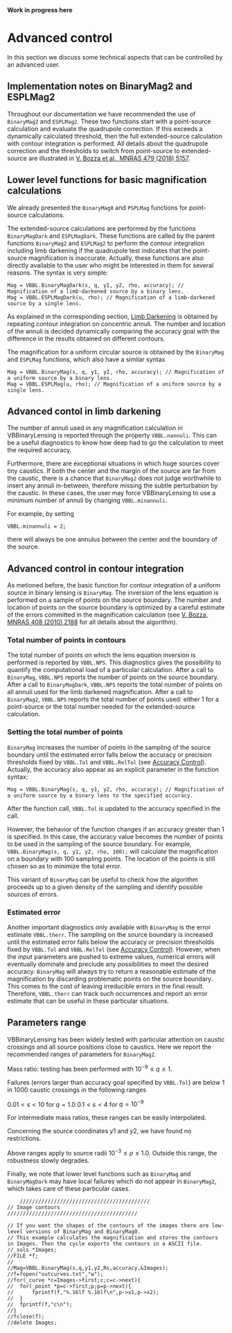 
**Work in progress here**

# Advanced control

In this section we discuss some technical aspects that can be controlled by an advanced user.

## Implementation notes on BinaryMag2 and ESPLMag2

Throughout our documentation we have recommended the use of `BinaryMag2` and `ESPLMag2`. These two functions start with a point-source calculation and evaluate the quadrupole correction. If this exceeds a dynamically calculated threshold, then the full extended-source calculation with contour integration is performed. All details about the quadrupole correction and the thresholds to switch from point-source to extended-source are illustrated in [V. Bozza et al., MNRAS 479 (2018) 5157](https://ui.adsabs.harvard.edu/abs/2018MNRAS.479.5157B/abstract). 

## Lower level functions for basic magnification calculations

We already presented the `BinaryMag0` and `PSPLMag` functions for point-source calculations. 

The extended-source calculations are performed by the functions `BinaryMagDark` and `ESPLMagDark`. These functions are called by the parent functions `BinaryMag2` and `ESPLMag2` to perform the contour integration including limb darkening if the quadrupole test indicates that the point-source magnification is inaccurate. Actually, these functions are also directly available to the user who might be interested in them for several reasons. The syntax is very simple:

```
Mag = VBBL.BinaryMagDark(s, q, y1, y2, rho, accuracy); // Magnification of a limb-darkened source by a binary lens.
Mag = VBBL.ESPLMagDark(u, rho); // Magnification of a limb-darkened source by a single lens.
```

As explained in the corresponding section, [Limb Darkening](LimbDarkening.md) is obtained by repeating contour integration on concentric annuli. The number and location of the annuli is decided dynamically comparing the accuracy goal with the difference in the results obtained on different contours. 

The magnification for a uniform circular source is obtained by the `BinaryMag` and `ESPLMag` functions, which also have a similar syntax

```
Mag = VBBL.BinaryMag(s, q, y1, y2, rho, accuracy); // Magnification of a uniform source by a binary lens.
Mag = VBBL.ESPLMag(u, rho); // Magnification of a uniform source by a single lens.
```

## Advanced contol in limb darkening

The number of annuli used in any magnification calculation in VBBinaryLensing is reported through the property `VBBL.nannuli`. This can be a useful diagnostics to know how deep had to go the calculation to meet the required accuracy.

Furthermore, there are exceptional situations in which huge sources cover tiny caustics. If both the center and the margin of the source are far from the caustic, there is a chance that `BinaryMag2` does not judge worthwhile to insert any annuli in-between, therefore missing the subtle perturbation by the caustic. In these cases, the user may force VBBinaryLensing to use a minimum number of annuli by changing  `VBBL.minannuli`. 

For example, by setting 

`VBBL.minannuli = 2;`

there will always be one annulus between the center and the boundary of the source.

## Advanced control in contour integration

As metioned before, the basic function for contour integration of a uniform source in binary lensing is `BinaryMag`. The inversion of the lens equation is performed on a sample of points on the source boundary. The number and location of points on the source boundary is optimized by a careful estimate of the errors committed in the magnification calculation (see  [V. Bozza, MNRAS 408 (2010) 2188](https://ui.adsabs.harvard.edu/abs/2010MNRAS.408.2188B/abstract) for all details about the algorithm).

### Total number of points in contours

The total number of points on which the lens equation inversion is performed is reported by `VBBL.NPS`. This diagnostics gives the possibility to quantify the computational load of a particular calculation. After a call to `BinaryMag`, `VBBL.NPS` reports the number of points on the source boundary. After a call to `BinaryMagDark`, `VBBL.NPS` reports the total number of points on all annuli used for the limb darkened magnification. After a call to `BinaryMag2`, `VBBL.NPS` reports the total number of points used: either 1 for a point-source or the total number needed for the extended-source calculation.

### Setting the total number of points

`BinaryMag` increases the number of points in the sampling of the source boundary until the estimated error falls below the accuracy or precision thresholds fixed by `VBBL.Tol` and `VBBL.RelTol` (see [Accuracy Control](AccuracyControl.md)). Actually, the accuracy also appear as an explicit parameter in the function syntax:

```
Mag = VBBL.BinaryMag(s, q, y1, y2, rho, accuracy); // Magnification of a uniform source by a binary lens to the specified accuracy.
```

After the function call, `VBBL.Tol` is updated to the accuracy specified in the call.

However, the behavior of the function changes if an accuracy greater than 1 is specified. In this case, the accuracy value becomes the number of points to be used in the sampling of the source boundary. For example,  `VBBL.BinaryMag(s, q, y1, y2, rho, 100);` will calculate the magnification on a boundary with 100 sampling points. The location of the points is still chosen so as to minimize the total error. 

This variant of `BinaryMag` can be useful to check how the algorithm proceeds up to a given density of the sampling and identify possible sources of errors.

### Estimated error

Another important diagnostics only available with `BinaryMag` is the error estimate `VBBL.therr`. The sampling on the source boundary is increased until the estimated error falls below the accuracy or precision thresholds fixed by `VBBL.Tol` and `VBBL.RelTol` (see [Accuracy Control](AccuracyControl.md)). However, when the input parameters are pushed to extreme values, numerical errors will eventually dominate and preclude any possibilities to meet the desired accuracy. `BinaryMag` will always try to return a reasonable estimate of the magnification by discarding problematic points on the source boundary. This comes to the cost of leaving irreducible errors in the final result. Therefore, `VBBL.therr` can track such occurrences and report an error estimate that can be useful in these particular situations.

## Parameters range

VBBinaryLensing has been widely tested with particular attention on caustic crossings and all source positions close to caustics. Here we report the recommended ranges of parameters for `BinaryMag2`.

Mass ratio: testing has been performed with $10^{-9} \leq q \leq 1$.

Failures (errors larger than accuracy goal specified by `VBBL.Tol`) are below 1 in 1000 caustic crossings in the following ranges

$0.01< s < 10$ for $q = 1.0$
$0.1 < s < 4$ for $q=10^{-9}$

For intermediate mass ratios, these ranges can be easily interpolated.

Concerning the source coordinates $y1$ and $y2$, we have found no restrictions.

Above ranges apply to source radii $10^{-3}\leq \rho \leq 1.0$. Outside this range, the robustness slowly degrades.

Finally, we note that lower level functions such as `BinaryMag` and `BinaryMagDark` may have local failures which do not appear in `BinaryMag2`, which takes care of these particular cases.


		//////////////////////////////////////////
	// Image contours
	//////////////////////////////////////////

	// If you want the shapes of the contours of the images there are low-level versions of BinaryMag and BinaryMag0.
	// This example calculates the magnification and stores the contours in Images. Then the cycle exports the contours in a ASCII file.
	//_sols *Images;
	//FILE *f;
	//
	//Mag=VBBL.BinaryMag(s,q,y1,y2,Rs,accuracy,&Images);
	//f=fopen("outcurves.txt","w");
	//for(_curve *c=Images->first;c;c=c->next){
	//	for(_point *p=c->first;p;p=p->next){
	//		fprintf(f,"%.16lf %.16lf\n",p->x1,p->x2);
	//	}
	//	fprintf(f,"c\n");
	//}
	//fclose(f);
	//delete Images;
